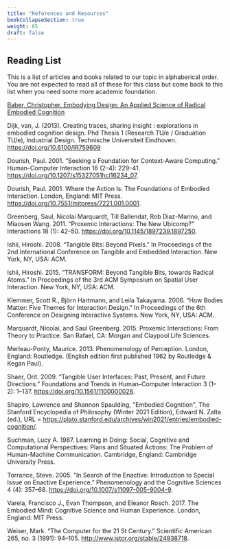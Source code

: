 ```yaml
---
title: "References and Resources"
bookCollapseSection: true
weight: 85
draft: false
---
```


## Reading List

This is a list of articles and books related to our topic in alphaberical order. You are not expected to read all of these for this class but come back to this list when you need some more academic foundation.

[Baber, Christopher. Embodying Design: An Applied Science of Radical Embodied Cognition](https://mitpress.mit.edu/9780262543781/embodying-design/)

Dijk, van, J. (2013). Creating traces, sharing insight : explorations in embodied cognition design. Phd Thesis 1 (Research TU/e / Graduation TU/e), Industrial Design. Technische Universiteit Eindhoven. https://doi.org/10.6100/IR759609

Dourish, Paul. 2001. “Seeking a Foundation for Context-Aware Computing.” Human-Computer Interaction 16 (2–4): 229–41. https://doi.org/10.1207/s15327051hci16234_07.

Dourish, Paul. 2001. Where the Action Is: The Foundations of Embodied Interaction. London, England: MIT Press. https://doi.org/10.7551/mitpress/7221.001.0001.

Greenberg, Saul, Nicolai Marquardt, Till Ballendat, Rob Diaz-Marino, and Miaosen Wang. 2011. “Proxemic Interactions: The New Ubicomp?” Interactions 18 (1): 42–50. https://doi.org/10.1145/1897239.1897250.

Ishii, Hiroshi. 2008. “Tangible Bits: Beyond Pixels.” In Proceedings of the 2nd International Conference on Tangible and Embedded Interaction. New York, NY, USA: ACM.

Ishii, Hiroshi. 2015. “TRANSFORM: Beyond Tangible Bits, towards Radical Atoms.” In Proceedings of the 3rd ACM Symposium on Spatial User Interaction. New York, NY, USA: ACM.

Klemmer, Scott R., Björn Hartmann, and Leila Takayama. 2006. “How Bodies Matter: Five Themes for Interaction Design.” In Proceedings of the 6th Conference on Designing Interactive Systems. New York, NY, USA: ACM.

Marquardt, Nicolai, and Saul Greenberg. 2015. Proxemic Interactions: From Theory to Practice. San Rafael, CA: Morgan and Claypool Life Sciences.

Merleau-Ponty, Maurice. 2013. Phenomenology of Perception. London, England: Routledge. (English edition first published 1962 by Routledge & Kegan Paul).

Shaer, Orit. 2009. “Tangible User Interfaces: Past, Present, and Future Directions.” Foundations and Trends in Human–Computer Interaction 3 (1–2): 1–137. https://doi.org/10.1561/1100000026.

Shapiro, Lawrence and Shannon Spaulding, "Embodied Cognition", The Stanford Encyclopedia of Philosophy (Winter 2021 Edition), Edward N. Zalta (ed.), URL = <https://plato.stanford.edu/archives/win2021/entries/embodied-cognition/>. 

Suchman, Lucy A. 1987. Learning in Doing: Social, Cognitive and Computational Perspectives: Plans and Situated Actions: The Problem of Human-Machine Communication. Cambridge, England: Cambridge University Press.

Torrance, Steve. 2005. “In Search of the Enactive: Introduction to Special Issue on Enactive Experience.” Phenomenology and the Cognitive Sciences 4 (4): 357–68. https://doi.org/10.1007/s11097-005-9004-9.

Varela, Francisco J., Evan Thompson, and Eleanor Rosch. 2017. The Embodied Mind: Cognitive Science and Human Experience. London, England: MIT Press.

Weiser, Mark. “The Computer for the 21 St Century.” Scientific American 265, no. 3 (1991): 94–105. http://www.jstor.org/stable/24938718.